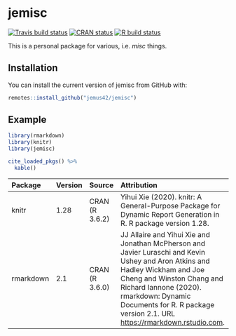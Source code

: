 
<!-- README.md is generated from README.Rmd. Please edit that file -->

# jemisc

<!-- badges: start -->

[![Travis build
status](https://travis-ci.org/jemus42/jemisc.svg?branch=master)](https://travis-ci.org/jemus42/jemisc)
[![CRAN
status](https://www.r-pkg.org/badges/version/jemisc)](https://CRAN.R-project.org/package=jemisc)
[![R build
status](https://github.com/jemus42/jemisc/workflows/R-CMD-check/badge.svg)](https://github.com/jemus42/jemisc/actions)
<!-- badges: end -->

This is a personal package for various, i.e. *misc* things.

## Installation

You can install the current version of jemisc from GitHub with:

``` r
remotes::install_github("jemus42/jemisc")
```

## Example

``` r
library(rmarkdown)
library(knitr)
library(jemisc)

cite_loaded_pkgs() %>%
  kable()
```

| Package   | Version | Source         | Attribution                                                                                                                                                                                                                                                                        |
| :-------- | :------ | :------------- | :--------------------------------------------------------------------------------------------------------------------------------------------------------------------------------------------------------------------------------------------------------------------------------- |
| knitr     | 1.28    | CRAN (R 3.6.2) | Yihui Xie (2020). knitr: A General-Purpose Package for Dynamic Report Generation in R. R package version 1.28.                                                                                                                                                                     |
| rmarkdown | 2.1     | CRAN (R 3.6.0) | JJ Allaire and Yihui Xie and Jonathan McPherson and Javier Luraschi and Kevin Ushey and Aron Atkins and Hadley Wickham and Joe Cheng and Winston Chang and Richard Iannone (2020). rmarkdown: Dynamic Documents for R. R package version 2.1. URL <https://rmarkdown.rstudio.com>. |

